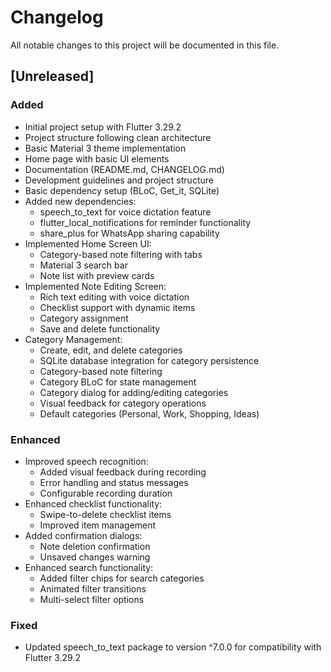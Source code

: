 # Changelog

All notable changes to this project will be documented in this file.

## [Unreleased]

### Added
- Initial project setup with Flutter 3.29.2
- Project structure following clean architecture
- Basic Material 3 theme implementation
- Home page with basic UI elements
- Documentation (README.md, CHANGELOG.md)
- Development guidelines and project structure
- Basic dependency setup (BLoC, Get_it, SQLite)
- Added new dependencies:
  - speech_to_text for voice dictation feature
  - flutter_local_notifications for reminder functionality
  - share_plus for WhatsApp sharing capability
- Implemented Home Screen UI:
  - Category-based note filtering with tabs
  - Material 3 search bar
  - Note list with preview cards
- Implemented Note Editing Screen:
  - Rich text editing with voice dictation
  - Checklist support with dynamic items
  - Category assignment
  - Save and delete functionality
- Category Management:
  - Create, edit, and delete categories
  - SQLite database integration for category persistence
  - Category-based note filtering
  - Category BLoC for state management
  - Category dialog for adding/editing categories
  - Visual feedback for category operations
  - Default categories (Personal, Work, Shopping, Ideas)

### Enhanced
- Improved speech recognition:
  - Added visual feedback during recording
  - Error handling and status messages
  - Configurable recording duration
- Enhanced checklist functionality:
  - Swipe-to-delete checklist items
  - Improved item management
- Added confirmation dialogs:
  - Note deletion confirmation
  - Unsaved changes warning
- Enhanced search functionality:
  - Added filter chips for search categories
  - Animated filter transitions
  - Multi-select filter options

### Fixed
- Updated speech_to_text package to version ^7.0.0 for compatibility with Flutter 3.29.2 